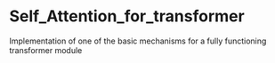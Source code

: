 # Self_Attention_for_transformer
Implementation of one of the basic mechanisms for a fully functioning transformer module
